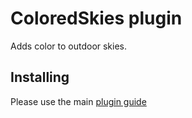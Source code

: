 # ColoredSkies plugin
Adds color to outdoor skies.
## Installing
Please use the main [plugin guide](https://github.com/MrAntares/roBrowserLegacy-plugins#readme)